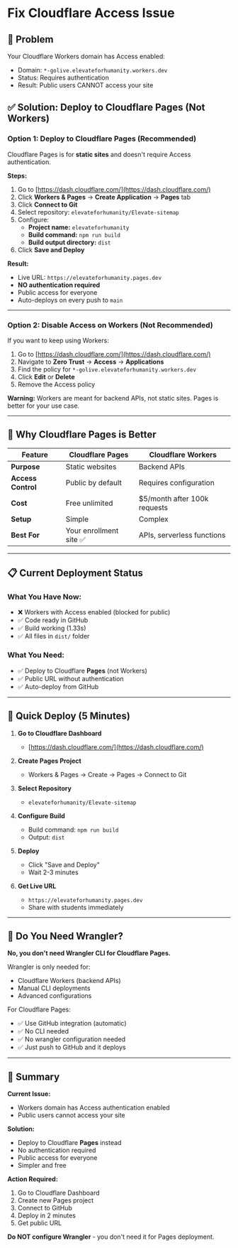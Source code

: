 # Fix Cloudflare Access Issue

## 🚨 Problem
Your Cloudflare Workers domain has Access enabled:
- Domain: `*-golive.elevateforhumanity.workers.dev`
- Status: Requires authentication
- Result: Public users CANNOT access your site

## ✅ Solution: Deploy to Cloudflare Pages (Not Workers)

### Option 1: Deploy to Cloudflare Pages (Recommended)

Cloudflare Pages is for **static sites** and doesn't require Access authentication.

**Steps:**
1. Go to [https://dash.cloudflare.com/](https://dash.cloudflare.com/)
2. Click **Workers & Pages** → **Create Application** → **Pages** tab
3. Click **Connect to Git**
4. Select repository: `elevateforhumanity/Elevate-sitemap`
5. Configure:
   - **Project name:** `elevateforhumanity`
   - **Build command:** `npm run build`
   - **Build output directory:** `dist`
6. Click **Save and Deploy**

**Result:**
- Live URL: `https://elevateforhumanity.pages.dev`
- **NO authentication required**
- Public access for everyone
- Auto-deploys on every push to `main`

---

### Option 2: Disable Access on Workers (Not Recommended)

If you want to keep using Workers:

1. Go to [https://dash.cloudflare.com/](https://dash.cloudflare.com/)
2. Navigate to **Zero Trust** → **Access** → **Applications**
3. Find the policy for `*-golive.elevateforhumanity.workers.dev`
4. Click **Edit** or **Delete**
5. Remove the Access policy

**Warning:** Workers are meant for backend APIs, not static sites. Pages is better for your use case.

---

## 🎯 Why Cloudflare Pages is Better

| Feature | Cloudflare Pages | Cloudflare Workers |
|---------|------------------|-------------------|
| **Purpose** | Static websites | Backend APIs |
| **Access Control** | Public by default | Requires configuration |
| **Cost** | Free unlimited | $5/month after 100k requests |
| **Setup** | Simple | Complex |
| **Best For** | Your enrollment site ✅ | APIs, serverless functions |

---

## 📋 Current Deployment Status

### What You Have Now:
- ❌ Workers with Access enabled (blocked for public)
- ✅ Code ready in GitHub
- ✅ Build working (1.33s)
- ✅ All files in `dist/` folder

### What You Need:
- ✅ Deploy to Cloudflare **Pages** (not Workers)
- ✅ Public URL without authentication
- ✅ Auto-deploy from GitHub

---

## 🚀 Quick Deploy (5 Minutes)

1. **Go to Cloudflare Dashboard**
   - [https://dash.cloudflare.com/](https://dash.cloudflare.com/)

2. **Create Pages Project**
   - Workers & Pages → Create → Pages → Connect to Git

3. **Select Repository**
   - `elevateforhumanity/Elevate-sitemap`

4. **Configure Build**
   - Build command: `npm run build`
   - Output: `dist`

5. **Deploy**
   - Click "Save and Deploy"
   - Wait 2-3 minutes

6. **Get Live URL**
   - `https://elevateforhumanity.pages.dev`
   - Share with students immediately

---

## 🔧 Do You Need Wrangler?

**No, you don't need Wrangler CLI for Cloudflare Pages.**

Wrangler is only needed for:
- Cloudflare Workers (backend APIs)
- Manual CLI deployments
- Advanced configurations

For Cloudflare Pages:
- ✅ Use GitHub integration (automatic)
- ✅ No CLI needed
- ✅ No wrangler configuration needed
- ✅ Just push to GitHub and it deploys

---

## 📝 Summary

**Current Issue:**
- Workers domain has Access authentication enabled
- Public users cannot access your site

**Solution:**
- Deploy to Cloudflare **Pages** instead
- No authentication required
- Public access for everyone
- Simpler and free

**Action Required:**
1. Go to Cloudflare Dashboard
2. Create new Pages project
3. Connect to GitHub
4. Deploy in 2 minutes
5. Get public URL

**Do NOT configure Wrangler** - you don't need it for Pages deployment.
